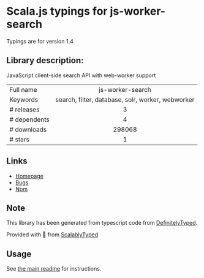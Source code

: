 
# Scala.js typings for js-worker-search

Typings are for version 1.4

## Library description:
JavaScript client-side search API with web-worker support

|                    |                 |
| ------------------ | :-------------: |
| Full name          | js-worker-search |
| Keywords           | search, filter, database, solr, worker, webworker |
| # releases         | 3 |
| # dependents       | 4 |
| # downloads        | 298068 |
| # stars            | 1 |

## Links
- [Homepage](https://github.com/bvaughn/js-worker-search#readme)
- [Bugs](https://github.com/bvaughn/js-worker-search/issues)
- [Npm](https://www.npmjs.com/package/js-worker-search)
    


## Note
This library has been generated from typescript code from [DefinitelyTyped](https://definitelytyped.org).

Provided with :purple_heart: from [ScalablyTyped](https://github.com/oyvindberg/ScalablyTyped)

## Usage
See [the main readme](../../readme.md) for instructions.


